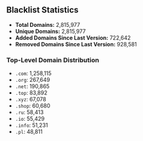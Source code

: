 ## Blacklist Statistics

- **Total Domains:** 2,815,977
- **Unique Domains:** 2,815,977
- **Added Domains Since Last Version:** 722,642
- **Removed Domains Since Last Version:** 928,581

### Top-Level Domain Distribution

-  `.com`: 1,258,115
-  `.org`: 267,649
-  `.net`: 190,865
-  `.top`: 83,892
-  `.xyz`: 67,078
-  `.shop`: 60,680
-  `.ru`: 58,413
-  `.io`: 55,429
-  `.info`: 51,231
-  `.pl`: 48,811
